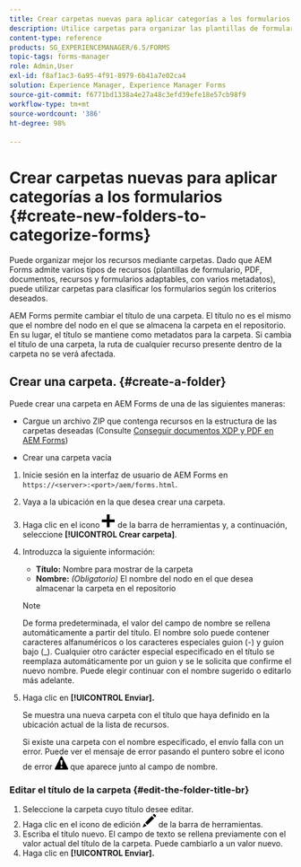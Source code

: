 ```yaml
---
title: Crear carpetas nuevas para aplicar categorías a los formularios
description: Utilice carpetas para organizar las plantillas de formulario, los PDF, los recursos y los formularios adaptables.
content-type: reference
products: SG_EXPERIENCEMANAGER/6.5/FORMS
topic-tags: forms-manager
role: Admin,User
exl-id: f8af1ac3-6a95-4f91-8979-6b41a7e02ca4
solution: Experience Manager, Experience Manager Forms
source-git-commit: f6771bd1338a4e27a48c3efd39efe18e57cb98f9
workflow-type: tm+mt
source-wordcount: '386'
ht-degree: 98%

---
```


# Crear carpetas nuevas para aplicar categorías a los formularios {#create-new-folders-to-categorize-forms}

Puede organizar mejor los recursos mediante carpetas. Dado que AEM Forms admite varios tipos de recursos (plantillas de formulario, PDF, documentos, recursos y formularios adaptables, con varios metadatos), puede utilizar carpetas para clasificar los formularios según los criterios deseados.

AEM Forms permite cambiar el título de una carpeta. El título no es el mismo que el nombre del nodo en el que se almacena la carpeta en el repositorio. En su lugar, el título se mantiene como metadatos para la carpeta. Si cambia el título de una carpeta, la ruta de cualquier recurso presente dentro de la carpeta no se verá afectada.

## Crear una carpeta. {#create-a-folder}

Puede crear una carpeta en AEM Forms de una de las siguientes maneras:

* Cargue un archivo ZIP que contenga recursos en la estructura de las carpetas deseadas (Consulte [Conseguir documentos XDP y PDF en AEM Forms](/help/forms/using/get-xdp-pdf-documents-aem.md))

* Crear una carpeta vacía

1. Inicie sesión en la interfaz de usuario de AEM Forms en `https://<server>:<port>/aem/forms.html`.
1. Vaya a la ubicación en la que desea crear una carpeta.
1. Haga clic en el icono ![aem6forms_add](assets/aem6forms_add.png) de la barra de herramientas y, a continuación, seleccione **[!UICONTROL Crear carpeta]**.

1. Introduzca la siguiente información:

   * **Título:** Nombre para mostrar de la carpeta
   * **Nombre:** *(Obligatorio)* El nombre del nodo en el que desea almacenar la carpeta en el repositorio

   >[!NOTE]
   >
   >De forma predeterminada, el valor del campo de nombre se rellena automáticamente a partir del título. El nombre solo puede contener caracteres alfanuméricos o los caracteres especiales guion (-) y guion bajo (_). Cualquier otro carácter especial especificado en el título se reemplaza automáticamente por un guion y se le solicita que confirme el nuevo nombre. Puede elegir continuar con el nombre sugerido o editarlo más adelante.

1. Haga clic en **[!UICONTROL Enviar].**

   Se muestra una nueva carpeta con el título que haya definido en la ubicación actual de la lista de recursos.

   Si existe una carpeta con el nombre especificado, el envío falla con un error. Puede ver el mensaje de error pasando el puntero sobre el icono de error ![aem6forms_error_alert](assets/aem6forms_error_alert.png) que aparece junto al campo de nombre.

### Editar el título de la carpeta {#edit-the-folder-title-br}

1. Seleccione la carpeta cuyo título desee editar.
1. Haga clic en el icono de edición ![aem6forms_edit](assets/aem6forms_edit.png) de la barra de herramientas.
1. Escriba el título nuevo. El campo de texto se rellena previamente con el valor actual del título de la carpeta. Puede cambiarlo a un valor nuevo.
1. Haga clic en **[!UICONTROL Enviar].**
